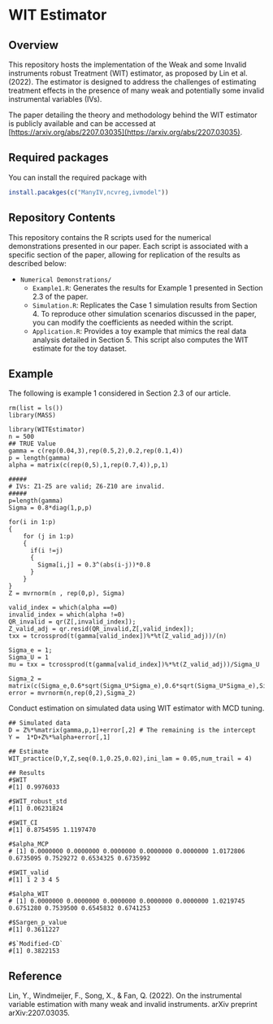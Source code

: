 # WIT Estimator

## Overview

This repository hosts the implementation of the Weak and some Invalid instruments robust Treatment (WIT) estimator, as proposed by Lin et al. (2022). The estimator is designed to address the challenges of estimating treatment effects in the presence of many weak and potentially some invalid instrumental variables (IVs). 

The paper detailing the theory and methodology behind the WIT estimator is publicly available and can be accessed at [https://arxiv.org/abs/2207.03035](https://arxiv.org/abs/2207.03035).

## Required packages 

You can install the required package with 

``` r
install.pacakges(c("ManyIV,ncvreg,ivmodel"))
```

## Repository Contents
This repository contains the R scripts used for the numerical demonstrations presented in our paper. Each script is associated with a specific section of the paper, allowing for replication of the results as described below:

- `Numerical Demonstrations/`
  - `Example1.R`: Generates the results for Example 1 presented in Section 2.3 of the paper.
  - `Simulation.R`: Replicates the Case 1 simulation results from Section 4. To reproduce other simulation scenarios discussed in the paper, you can modify the coefficients as needed within the script.
  - `Application.R`: Provides a toy example that mimics the real data analysis detailed in Section 5. This script also computes the WIT estimate for the toy dataset.

## Example

The following is example 1 considered in Section 2.3 of our article. 

```{r example}
rm(list = ls())
library(MASS)

library(WITEstimator)
n = 500
## TRUE Value 
gamma = c(rep(0.04,3),rep(0.5,2),0.2,rep(0.1,4))
p = length(gamma)
alpha = matrix(c(rep(0,5),1,rep(0.7,4)),p,1)

#####
# IVs: Z1-Z5 are valid; Z6-Z10 are invalid.
#####  
p=length(gamma)
Sigma = 0.8*diag(1,p,p)
    
for(i in 1:p)
{
    for (j in 1:p)
    {
      if(i !=j)
      {
        Sigma[i,j] = 0.3^(abs(i-j))*0.8
      }
    }
}
Z = mvrnorm(n , rep(0,p), Sigma)
    
valid_index = which(alpha ==0)
invalid_index = which(alpha !=0)
QR_invalid = qr(Z[,invalid_index]);
Z_valid_adj = qr.resid(QR_invalid,Z[,valid_index]);
txx = tcrossprod(t(gamma[valid_index])%*%t(Z_valid_adj))/(n)
    
Sigma_e = 1;
Sigma_U = 1
mu = txx = tcrossprod(t(gamma[valid_index])%*%t(Z_valid_adj))/Sigma_U
    
Sigma_2 = matrix(c(Sigma_e,0.6*sqrt(Sigma_U*Sigma_e),0.6*sqrt(Sigma_U*Sigma_e),Sigma_U),2,2)
error = mvrnorm(n,rep(0,2),Sigma_2)
```


Conduct estimation on simulated data using WIT estimator with MCD tuning.
```{r}
## Simulated data
D = Z%*%matrix(gamma,p,1)+error[,2] # The remaining is the intercept
Y =  1*D+Z%*%alpha+error[,1]

## Estimate 
WIT_practice(D,Y,Z,seq(0.1,0.25,0.02),ini_lam = 0.05,num_trail = 4)

## Results
#$WIT
#[1] 0.9976033

#$WIT_robust_std
#[1] 0.06231824

#$WIT_CI
#[1] 0.8754595 1.1197470

#$alpha_MCP
# [1] 0.0000000 0.0000000 0.0000000 0.0000000 0.0000000 1.0172806 0.6735095 0.7529272 0.6534325 0.6735992

#$WIT_valid
#[1] 1 2 3 4 5

#$alpha_WIT
# [1] 0.0000000 0.0000000 0.0000000 0.0000000 0.0000000 1.0219745 0.6751280 0.7539500 0.6545832 0.6741253

#$Sargen_p_value
#[1] 0.3611227

#$`Modified-CD`
#[1] 0.3822153
```


## Reference 
Lin, Y., Windmeijer, F., Song, X., & Fan, Q. (2022). On the instrumental variable estimation with many weak and invalid instruments. arXiv preprint arXiv:2207.03035.
